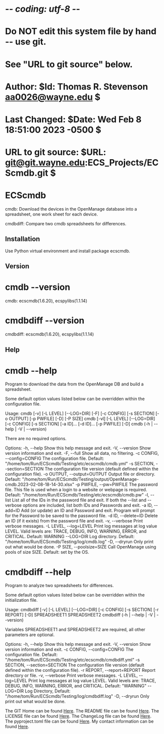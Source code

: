 # -*- coding: utf-8 -*-
#
# Do NOT edit this system file by hand -- use git.
# See "URL to git source" below.
#
# Author:        $Id: Thomas R. Stevenson <aa0026@wayne.edu> $
#
# Last Changed:  $Date: Wed Feb 8 18:51:00 2023 -0500 $
#
# URL to git source: $URL: git@git.wayne.edu:ECS_Projects/ECScmdb.git $
#
# ECScmdb

 cmdb: Download the devices in the OpenManage database into a spreadsheet, one work sheet for each device.

 cmdbdiff: Compare two cmdb spreadsheets for differences.

## Installation

 Use Python virtual environment and install package ecscmdb.

## Version

 # cmdb --version
 cmdb: ecscmdb(1.6.20), ecspylibs(1.1.14)

 # cmdbdiff --version
 cmdbdiff: ecscmdb(1.6.20), ecspylibs(1.1.14)

## Help

 # cmdb --help

 Program to download the data from the OpenManage DB and build a spreadsheet.

 Some default option values listed below can be overridden within the
 configuration file.

 Usage:
   cmdb [-v] [-L LEVEL] [--LOG=DIR] [-F] [-c CONFIG] [-s SECTION] [-o OUTPUT] [-p PWFILE] [-D] [-P SIZE]
   cmdb [-vl] [-L LEVEL] [--LOG=DIR] [-c CONFIG] [-s SECTION] [-a ID]... [-d ID]... [-p PWFILE] [-D]
   cmdb (-h | --help | -V | --version)

   There are no required options.

 Options:
   -h, --help                     Show this help message and exit.
   -V, --version                  Show version information and exit.
   -F, --full                     Show all data, no filtering.
   -c CONFIG, --config=CONFIG     The configuration file.
                                  Default: "/home/tom/Run/ECScmdb/Testing/etc/ecscmdb/cmdb.yml"
   -s SECTION, --section=SECTION  The configuration file version (default
                                  defined within the configuration file).
   -o OUTPUT, --output=OUTPUT     Output file or directory.
                                  Default: "/home/tom/Run/ECScmdb/Testing/output/OpenManage-cmdb.2023-02-08-18-14-30.xlsx"
   -p PWFILE, --pw=PWFILE         The password file.  This file is used when a
                                  login to a website or webpage is required.
                                  Default: "/home/tom/Run/ECScmdb/Testing/etc/ecscmdb/cmdb.pw"
   -l, --list                     List all of the IDs in the password file and
                                  exit.  If both the --list and --verbose
                                  options are included, list both IDs and
                                  Passwords and exit.
   -a ID, --add=ID                Add (or update) an ID and Password and exit.
                                  Program will prompt for the Password to be
                                  saved to the password file.
   -d ID, --delete=ID             Delete an ID (if it exists) from the
                                  password file and exit.
   -v, --verbose                  Print verbose messages.
   -L LEVEL, --log=LEVEL          Print log messages at log value LEVEL.
                                  Valid levels are: TRACE, DEBUG, INFO, WARNING,
                                  ERROR, and CRITICAL.
                                  Default: WARNING
   --LOG=DIR                      Log directory.
                                  Default: "/home/tom/Run/ECScmdb/Testing/log/cmdb.log"
   -D, --dryrun                   Only print out what would be done.
   -P SIZE, --poolsize=SIZE       Call OpenManage using pools of size SIZE.
                                  Default: set by the OS.

 # cmdbdiff --help

 Program to analyze two spreadsheets for differences.

 Some default option values listed below can be overridden within the initialization file.

 Usage:
   cmdbdiff [-v] [-L LEVEL] [--LOG=DIR] [-c CONFIG] [-s SECTION] [-r REPORT] [-D] SPREADSHEET1 SPREADSHEET2
   cmdbdiff (-h | --help | -V | --version)

   Variables SPREADSHEET1 and SPREADSHEET2 are required, all other parameters are optional.

 Options:
   -h, --help                          Show this help message and exit.
   -V, --version                       Show version information and exit.
   -c CONFIG, --config=CONFIG          The configuration file.
                                       Default: "/home/tom/Run/ECScmdb/Testing/etc/ecscmdb/cmdbdiff.yml"
   -s SECTION, --section=SECTION       The configuration file version (default
                                       defined within the configuration file).
   -r REPORT, --report=REPORT          Report directory or file.
   -v, --verbose                       Print verbose messages.
   -L LEVEL, --log=LEVEL               Print log messages at log value LEVEL.
                                       Valid levels are: TRACE, DEBUG, INFO, WARNING,
                                       ERROR, and CRITICAL.
                                       Default: "WARNING"
   --LOG=DIR                           Log Directory,
                                       Default: "/home/tom/Run/ECScmdb/Testing/log/cmdbdiff.log"
   -D, --dryrun                        Only print out what would be done.


 The GIT Home can be found [Here][CMDB].
 The README file can be found [Here][README].
 The LICENSE file can be found [Here][LICENSE].
 The ChangeLog file can be found [Here][CHANGELOG].
 The pyproject.toml file can be found [Here][PYPROJECT].
 My contact information can be found [Here][About Me].

[CMDB]: https://git.wayne.edu/ECS_Projects/ECScmdb
[README]: https://git.wayne.edu/ECS_Projects/ECScmdb/-/blob/master/README.md
[LICENSE]: https://git.wayne.edu/ECS_Projects/ECScmdb/-/blob/master/LICENSE.txt
[CHANGELOG]: https://git.wayne.edu/ECS_Projects/ECScmdb/-/blob/master/ChangeLog
[PYPROJECT]: https://git.wayne.edu/ECS_Projects/ECScmdb/-/blob/master/pyproject.toml
[About Me]: https://About.Me/Thomas.R.Stevenson
